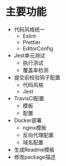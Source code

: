 
# 主要功能
- 代码风格统一
  - Eslint
  - Prettier
  - EditorConfig
- Jest单元测试
  - 执行测试
  - 覆盖率检测
- 提交前校验钩子配置
  - 代码风格
  - Jest
- TravisCI配置
  - 模板
  - 配置
- Docker部署
  - nginx模板
  - 反向代理配置
  - 域名配置
- 生成Readme模板
- 修改package描述

